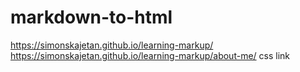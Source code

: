 # markdown-to-html
https://simonskajetan.github.io/learning-markup/
 https://simonskajetan.github.io/learning-markup/about-me/ css link
